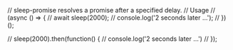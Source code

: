 // sleep-promise resolves a promise after a specified delay.
// Usage
// (async () => {
//   await sleep(2000);
//   console.log('2 seconds later …');
// })();

// sleep(2000).then(function() {
//   console.log('2 seconds later …')
// });